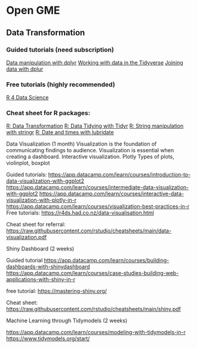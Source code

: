 # Open GME

## Data Transformation
### Guided tutorials (need subscription)
[Data manipulation with dplyr](https://app.datacamp.com/learn/courses/data-manipulation-with-dplyr)
[Working with data in the Tidyverse](https://app.datacamp.com/learn/courses/working-with-data-in-the-tidyverse)
[Joining data with dplur](]https://app.datacamp.com/learn/courses/joining-data-with-dplyr)

### Free tutorials (highly recommended)
[R 4 Data Science](https://r4ds.had.co.nz/transform.html)

### Cheat sheet for R packages:
[R: Data Transformation](https://github.com/rstudio/cheatsheets/blob/main/data-transformation.pdf)
[R: Data Tidying with Tidyr](https://raw.githubusercontent.com/rstudio/cheatsheets/main/tidyr.pdf)
[R: String manipulation with stringr](https://raw.githubusercontent.com/rstudio/cheatsheets/main/strings.pdf)
[R: Date and times with lubridate](https://raw.githubusercontent.com/rstudio/cheatsheets/main/lubridate.pdf)


Data Visualization (1 month)
Visualization is the foundation of communicating findings to audience. Visualization is essential when creating a dashboard.
Interactive visualization. Plotly
Types of plots, violinplot, boxplot

Guided tutorials:
https://app.datacamp.com/learn/courses/introduction-to-data-visualization-with-ggplot2
https://app.datacamp.com/learn/courses/intermediate-data-visualization-with-ggplot2
https://app.datacamp.com/learn/courses/interactive-data-visualization-with-plotly-in-r
https://app.datacamp.com/learn/courses/visualization-best-practices-in-r
Free tutorials:
https://r4ds.had.co.nz/data-visualisation.html



Cheat sheet for referral:
https://raw.githubusercontent.com/rstudio/cheatsheets/main/data-visualization.pdf


Shiny Dashboard (2 weeks)

Guided tutorial
https://app.datacamp.com/learn/courses/building-dashboards-with-shinydashboard
https://app.datacamp.com/learn/courses/case-studies-building-web-applications-with-shiny-in-r

free tutorial:
https://mastering-shiny.org/

Cheat sheet:
https://raw.githubusercontent.com/rstudio/cheatsheets/main/shiny.pdf


Machine Learning through Tidymodels (2 weeks)

https://app.datacamp.com/learn/courses/modeling-with-tidymodels-in-r
https://www.tidymodels.org/start/
